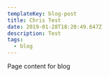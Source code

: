 ```yaml
---
templateKey: blog-post
title: Chris Test
date: 2019-01-28T18:20:49.647Z
description: Test
tags:
  - blog
---
```

Page content for blog
